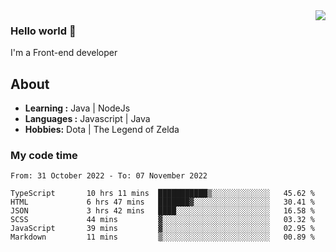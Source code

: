 <img align='right' src="https://github-readme-stats.vercel.app/api?username=jumodada&show_icons=true&theme=vue">

### Hello world 👋

I'm a Front-end developer 
    
## About
-  **Learning :** Java | NodeJs
-  **Languages :** Javascript | Java
-  **Hobbies:** Dota | The Legend of Zelda

### My code time

<!--START_SECTION:waka-->

```text
From: 31 October 2022 - To: 07 November 2022

TypeScript       10 hrs 11 mins  ███████████▒░░░░░░░░░░░░░   45.62 %
HTML             6 hrs 47 mins   ███████▓░░░░░░░░░░░░░░░░░   30.41 %
JSON             3 hrs 42 mins   ████░░░░░░░░░░░░░░░░░░░░░   16.58 %
SCSS             44 mins         ▓░░░░░░░░░░░░░░░░░░░░░░░░   03.32 %
JavaScript       39 mins         ▓░░░░░░░░░░░░░░░░░░░░░░░░   02.95 %
Markdown         11 mins         ▒░░░░░░░░░░░░░░░░░░░░░░░░   00.89 %
```

<!--END_SECTION:waka-->
